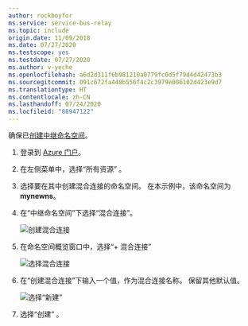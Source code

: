 ```yaml
---
author: rockboyfor
ms.service: service-bus-relay
ms.topic: include
origin.date: 11/09/2018
ms.date: 07/27/2020
ms.testscope: yes
ms.testdate: 07/27/2020
ms.author: v-yeche
ms.openlocfilehash: a6d2d311f6b981210a0779fc0d5f79d4d42473b3
ms.sourcegitcommit: 091c672fa448b556f4c2c3979e006102d423e9d7
ms.translationtype: HT
ms.contentlocale: zh-CN
ms.lasthandoff: 07/24/2020
ms.locfileid: "88947122"
---
```

<!--Verified successfully-->
确保已[创建中继命名空间][namespace-how-to]。

1. 登录到 [Azure 门户](https://portal.azure.cn)。
2. 在左侧菜单中，选择“所有资源”  。
3. 选择要在其中创建混合连接的命名空间。 在本示例中，该命名空间为 **mynewns**。  
4. 在“中继命名空间”下选择“混合连接”。  

    ![创建混合连接](./media/relay-create-hybrid-connection-portal/create-hc-1.png)

5. 在命名空间概览窗口中，选择“+ 混合连接” 
   
    ![选择混合连接](./media/relay-create-hybrid-connection-portal/create-hc-2.png)
    
6. 在“创建混合连接”下输入一个值，作为混合连接名称。  保留其他默认值。
   
    ![选择“新建”](./media/relay-create-hybrid-connection-portal/create-hc-3.png)
    
7. 选择“创建”  。

[namespace-how-to]: ../articles/service-bus-relay/relay-create-namespace-portal.md

<!-- Update_Description: update meta properties, wording update, update link -->